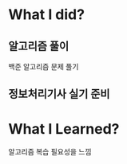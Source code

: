 # What I did?

## 알고리즘 풀이

백준 알고리즘 문제 풀기
<br/>

## 정보처리기사 실기 준비

# What I Learned?

알고리즘 복습 필요성을 느낌
